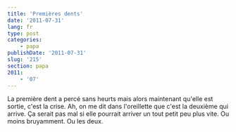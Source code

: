```yaml
---
title: 'Premières dents'
date: '2011-07-31'
lang: fr
type: post
categories:
    - papa
publishDate: '2011-07-31'
slug: '215'
section: papa
2011:
    - '07'
---
```


La première dent a percé sans heurts mais alors maintenant qu'elle est sortie, c'est la crise. Ah, on me dit dans l'oreillette que c'est la deuxième qui arrive. Ça serait pas mal si elle pourrait arriver un tout petit peu plus vite. Ou moins bruyamment. Ou les deux.
